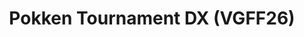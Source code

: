 ---
title: "Pokken Tournament DX (VGFF26)"
permalink: /events/vgff26/pokken
game: "POKKEN"
game_name: "Pokken Tournament DX"
event: "Vortex Gallery x Frosty Faustings XVIII"
layout: vgff26/game
---